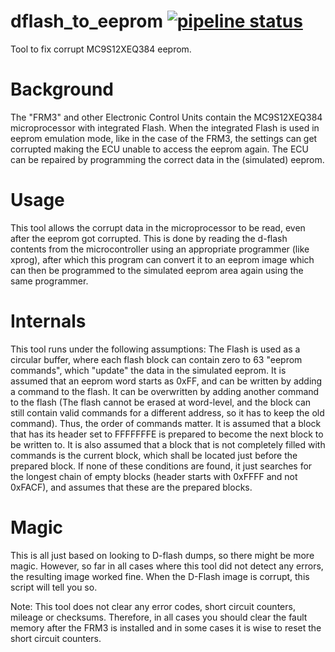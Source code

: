 # dflash_to_eeprom [![pipeline status](https://gitlab.com/tomvleeuwen/dflash_to_eeprom/badges/master/pipeline.svg)](https://gitlab.com/tomvleeuwen/dflash_to_eeprom/commits/master)
Tool to fix corrupt MC9S12XEQ384 eeprom.

# Background
The "FRM3" and other Electronic Control Units contain the MC9S12XEQ384 microprocessor with integrated Flash. When the integrated Flash is used in eeprom emulation mode, like in the case of the FRM3, the settings can get corrupted making the ECU unable to  access the eeprom again. The ECU can be repaired by programming the correct data in the (simulated) eeprom.

# Usage
This tool allows the corrupt data in the microprocessor to be read, even after the eeprom got corrupted. This is done by reading the d-flash contents from the microcontroller using an appropriate programmer (like xprog), after which this program can convert it to an eeprom image which can then be programmed to the simulated eeprom area again using the same programmer.

# Internals
This tool runs under the following assumptions: The Flash is used as a circular buffer, where each flash block can contain zero to 63 "eeprom commands", which "update" the data in the simulated eeprom. It is assumed that an eeprom word starts as 0xFF, and can be written by adding a command to the flash. It can be overwritten by adding another command to the flash (The flash cannot be erased at word-level, and the block can still contain valid commands for a different address, so it has to keep the old command). Thus, the order of commands matter. It is assumed that a block that has its header set to FFFFFFFE is  prepared to become the next block to be written to.
It is also assumed that a block that is not completely filled with commands is the current block, which shall be located just before the prepared block. If none of these conditions are found, it just searches for the longest chain of empty blocks (header starts with 0xFFFF and not 0xFACF), and assumes that these are the prepared blocks.

# Magic
This is all just based on looking to D-flash dumps, so there might be more magic. However, so far in all cases where this tool did not detect any errors, the resulting image worked fine. When the D-Flash image is corrupt, this script will tell you so.

Note: This tool does not clear any error codes, short circuit counters, mileage or checksums. Therefore, in all cases you should clear the fault memory after the FRM3 is installed and in some cases it is wise to reset the short circuit counters.
